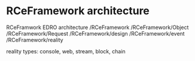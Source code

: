 # RCeFramework architecture
RCeFramwork EDRO architecture
/RCeFramework
/RCeFramework/Object
/RCeFramework/Request
/RCeFramework/design
/RCeFramework/event
/RCeFramework/reality

reality types: console, web, stream, block, chain
